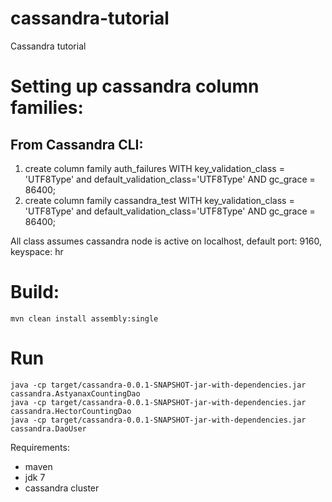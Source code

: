 cassandra-tutorial
==================

Cassandra tutorial

Setting up cassandra column families:
=====================================

From Cassandra CLI:
-------------------

1. create column family auth_failures WITH key_validation_class = 'UTF8Type' and default_validation_class='UTF8Type' AND gc_grace = 86400;
2. create column family cassandra_test WITH key_validation_class = 'UTF8Type' and default_validation_class='UTF8Type' AND gc_grace = 86400;

All class assumes cassandra node is active on localhost, default port: 9160, keyspace: hr

Build:
======
    mvn clean install assembly:single

Run
===

    java -cp target/cassandra-0.0.1-SNAPSHOT-jar-with-dependencies.jar cassandra.AstyanaxCountingDao
    java -cp target/cassandra-0.0.1-SNAPSHOT-jar-with-dependencies.jar cassandra.HectorCountingDao
    java -cp target/cassandra-0.0.1-SNAPSHOT-jar-with-dependencies.jar cassandra.DaoUser


Requirements:

- maven
- jdk 7
- cassandra cluster

